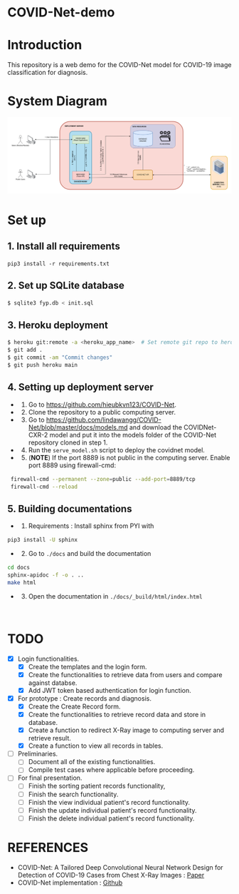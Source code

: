 # COVID-Net-demo

# Introduction
This repository is a web demo for the COVID-Net model for COVID-19 image classification for 
diagnosis.

# System Diagram
<img src="misc/FYP_System_Diagram.png"/>

# Set up

## 1. Install all requirements
```
pip3 install -r requirements.txt
```

## 2. Set up SQLite database 
```bash
$ sqlite3 fyp.db < init.sql 
```

## 3. Heroku deployment
```bash
$ heroku git:remote -a <heroku_app_name>  # Set remote git repo to heroku app repo
$ git add . 
$ git commit -am "Commit changes"
$ git push heroku main 
```

## 4. Setting up deployment server
- 1. Go to https://github.com/hieubkvn123/COVID-Net.
- 2. Clone the repository to a public computing server.
- 3. Go to https://github.com/lindawangg/COVID-Net/blob/master/docs/models.md and download the COVIDNet-CXR-2 model and put it
into the models folder of the COVID-Net repository cloned in step 1.
- 4. Run the ``serve_model.sh`` script to deploy the covidnet model.
- 5. (**NOTE**) If the port 8889 is not public in the computing server. Enable port 8889 using firewall-cmd:
```bash
 firewall-cmd --permanent --zone=public --add-port=8889/tcp
 firewall-cmd --reload
```

## 5. Building documentations
- 1. Requirements : Install sphinx from PYI with 
```bash
pip3 install -U sphinx
```
- 2. Go to ```./docs``` and build the documentation
```bash
cd docs
sphinx-apidoc -f -o . ..
make html
```
- 3. Open the documentation in ```./docs/_build/html/index.html```

<br>

# TODO
- [x] Login functionalities.
	- [x] Create the templates and the login form.
	- [x] Create the functionalities to retrieve data from users and compare against databse.
	- [x] Add JWT token based authentication for login function.
	
- [x] For prototype : Create records and diagnosis.
	- [x] Create the Create Record form.
	- [x] Create the functionalities to retrieve record data and store in database.
	- [x] Create a function to redirect X-Ray image to computing server and retrieve result.
	- [x] Create a function to view all records in tables.

- [ ] Preliminaries.
	- [ ] Document all of the existing functionalities.
	- [ ] Compile test cases where applicable before proceeding.

- [ ] For final presentation.
	- [ ] Finish the sorting patient records functionality,
	- [ ] Finish the search functionality.
	- [ ] Finish the view individual patient's record functionality.
	- [ ] Finish the update individual patient's record functionality.
	- [ ] Finish the delete individual patient's record functionality.

# REFERENCES
- COVID-Net: A Tailored Deep Convolutional Neural Network Design for Detection of COVID-19 Cases from Chest X-Ray Images : [Paper](https://arxiv.org/abs/2003.09871)
- COVID-Net implementation : [Github](https://github.com/hieubkvn123/COVIDNet-Implementation)
